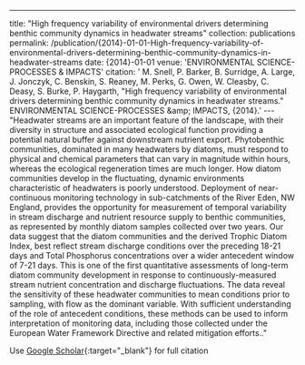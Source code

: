 ---
title: "High frequency variability of environmental drivers determining benthic community dynamics in headwater streams"
collection: publications
permalink: /publication/{2014}-01-01-High-frequency-variability-of-environmental-drivers-determining-benthic-community-dynamics-in-headwater-streams
date: {2014}-01-01
venue: 'ENVIRONMENTAL SCIENCE-PROCESSES &amp; IMPACTS'
citation: ' M. Snell,  P. Barker,  B. Surridge,  A. Large,  J. Jonczyk,  C. Benskin,  S. Reaney,  M. Perks,  G. Owen,  W. Cleasby,  C. Deasy,  S. Burke,  P. Haygarth, &quot;High frequency variability of environmental drivers determining benthic community dynamics in headwater streams.&quot; ENVIRONMENTAL SCIENCE-PROCESSES &amp;amp; IMPACTS, {2014}.'
---"Headwater streams are an important feature of the landscape, with their diversity in structure and associated ecological function providing a potential natural buffer against downstream nutrient export. Phytobenthic communities, dominated in many headwaters by diatoms, must respond to physical and chemical parameters that can vary in magnitude within hours, whereas the ecological regeneration times are much longer. How diatom communities develop in the fluctuating, dynamic environments characteristic of headwaters is poorly understood. Deployment of near- continuous monitoring technology in sub-catchments of the River Eden, NW England, provides the opportunity for measurement of temporal variability in stream discharge and nutrient resource supply to benthic communities, as represented by monthly diatom samples collected over two years. Our data suggest that the diatom communities and the derived Trophic Diatom Index, best reflect stream discharge conditions over the preceding 18-21 days and Total Phosphorus concentrations over a wider antecedent window of 7-21 days. This is one of the first quantitative assessments of long-term diatom community development in response to continuously-measured stream nutrient concentration and discharge fluctuations. The data reveal the sensitivity of these headwater communities to mean conditions prior to sampling, with flow as the dominant variable. With sufficient understanding of the role of antecedent conditions, these methods can be used to inform interpretation of monitoring data, including those collected under the European Water Framework Directive and related mitigation efforts.."

Use [Google Scholar](https://scholar.google.com/scholar?q=High+frequency+variability+of+environmental+drivers+determining+benthic+community+dynamics+in+headwater+streams){:target="_blank"} for full citation